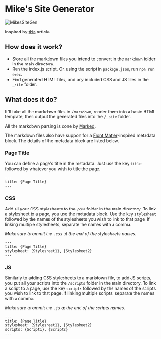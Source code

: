 # Mike's Site Generator

![MikesSiteGen](https://github.com/MichaelOdermatt/MikesSiteGenerator/assets/43145047/84174ad0-a701-479e-9977-496605da2367)

 
Inspired by [this](https://arne.me/articles/write-your-own-ssg) article.

## How does it work?

- Store all the markdown files you intend to convert in the `markdown` folder in the main directory.
- Run the index.js script. Or, using the script in `package.json`, run `npm run exec`.
- Find generated HTML files, and any included CSS and JS files in the `_site` folder.

## What does it do?

It'll take all the markdown files in `/markdown`, render them into a basic HTML template, then output the generated files into the `/_site` folder.

All the markdown parsing is done by [Marked](https://github.com/markedjs/marked).

The markdown files also have support for a [Front Matter](https://jekyllrb.com/docs/front-matter/)-inspired metadata block. The details of the metadata block are listed below.

### Page Title
You can define a page's title in the metadata. Just use the key `title` followed by whatever you wish to title the page.
```
---
title: {Page Title}
---
```

### CSS
Add all your CSS stylesheets to the `/css` folder in the main directory. To link a stylesheet to a page, you use the metadata block. Use the key `stylesheet` followed by the names of the stylesheets you wish to link to that page. If linking multiple stylesheets, separate the names with a comma.

_Make sure to ommit the `.css` at the end of the stylesheets names._
```
---
title: {Page Title}
stylesheet: {Stylesheet1}, {Stylesheet2}
---
```

### JS
Similarly to adding CSS stylesheets to a markdown file, to add JS scripts, you put all your scripts into the `/scripts` folder in the main directory. To link a script to a page, use the key `scripts` followed by the names of the scripts you wish to link to that page. If linking multiple scripts, separate the names with a comma.

_Make sure to ommit the `.js` at the end of the scripts names._
```
---
title: {Page Title}
stylesheet: {Stylesheet1}, {Stylesheet2}
scripts: {Script1}, {Script2}
---
```

